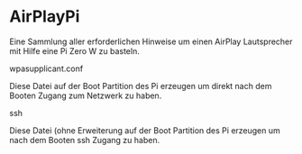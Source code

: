 # AirPlayPi
Eine Sammlung aller erforderlichen Hinweise um einen AirPlay Lautsprecher mit Hilfe eine Pi Zero W zu basteln.

wpasupplicant.conf

Diese Datei auf der Boot Partition des Pi erzeugen um direkt nach dem Booten Zugang zum Netzwerk zu haben.

ssh

Diese Datei (ohne Erweiterung auf der Boot Partition des Pi erzeugen um nach dem Booten ssh Zugang zu haben.
